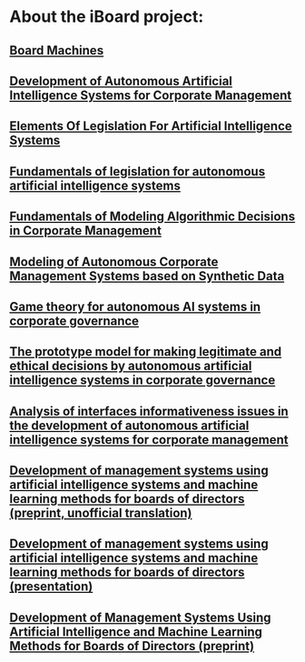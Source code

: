 # About the iBoard project:
## [Board Machines](https://boardmachines.com/)
## [Development of Autonomous Artificial Intelligence Systems for Corporate Management](https://arxiv.org/abs/2407.17588)
## [Elements Of Legislation For Artificial Intelligence Systems](https://arxiv.org/abs/2407.10305)
## [Fundamentals of legislation for autonomous artificial intelligence systems](https://www.dependability.ru/jour/article/view/601)
## [Fundamentals of Modeling Algorithmic Decisions in Corporate Management](https://artsoc.jes.su/s207751800032184-1-1/)
## [Modeling of Autonomous Corporate Management Systems based on Synthetic Data](https://www.researchgate.net/publication/385251762_MODELING_OF_AUTONOMOUS_CORPORATE_MANAGEMENT_SYSTEMS_BASED_ON_SYNTHETIC_DATA)
## [Game theory for autonomous AI systems in corporate governance](https://www.dependability.ru/jour/article/view/662)
## [The prototype model for making legitimate and ethical decisions by autonomous artificial intelligence systems in corporate governance](https://www.researchgate.net/publication/393588246_The_prototype_model_for_making_legitimate_and_ethical_decisions_by_autonomous_artificial_intelligence_systems_in_corporate_governance)
## [Analysis of interfaces informativeness issues in the development of autonomous artificial intelligence systems for corporate management](https://www.researchgate.net/publication/393588165_Analysis_of_interfaces_informativeness_issues_in_the_development_of_autonomous_artificial_intelligence_systems_for_corporate_management)
## [Development of management systems using artificial intelligence systems and machine learning methods for boards of directors (preprint, unofficial translation)](https://arxiv.org/abs/2508.03769)
## [Development of management systems using artificial intelligence systems and machine learning methods for boards of directors (presentation)](https://www.researchgate.net/publication/395305391_Development_of_management_systems_using_artificial_intelligence_systems_and_machine_learning_methods_for_boards_of_directors_presentation)
## [Development of Management Systems Using Artificial Intelligence and Machine Learning Methods for Boards of Directors (preprint)](https://www.researchgate.net/publication/395527963_Development_of_Management_Systems_Using_Artificial_Intelligence_and_Machine_Learning_Methods_for_Boards_of_Directors_preprint)
<!--
**iboard-project/iboard-project** is a ✨ _special_ ✨ repository because its `README.md` (this file) appears on your GitHub profile.

Here are some ideas to get you started:

- 🔭 I’m currently working on ...
- 🌱 I’m currently learning ...
- 👯 I’m looking to collaborate on ...
- 🤔 I’m looking for help with ...
- 💬 Ask me about ...
- 📫 How to reach me: ...
- 😄 Pronouns: ...
- ⚡ Fun fact: ...
-->

